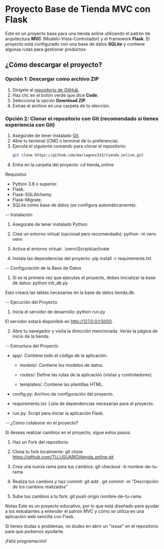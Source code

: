 # Proyecto Base de Tienda MVC con Flask

Este es un proyecto base para una tienda online utilizando el patrón de arquitectura **MVC** (Modelo-Vista-Controlador) y el framework **Flask**. El proyecto está configurado con una base de datos **SQLite** y contiene algunas rutas para gestionar productos.

## ¿Cómo descargar el proyecto?

### Opción 1: Descargar como archivo ZIP
1. Dirígete al [repositorio de GitHub](https://github.com/mariagnes333/tienda_online).
2. Haz clic en el botón verde que dice **Code**.
3. Selecciona la opción **Download ZIP**.
4. Extrae el archivo en una carpeta de tu elección.

### Opción 2: Clonar el repositorio con Git (recomendado si tienes experiencia con Git)
1. Asegúrate de tener instalado [Git](https://git-scm.com/).
2. Abre tu terminal (CMD o terminal de tu preferencia).
3. Ejecuta el siguiente comando para clonar el repositorio:
   ```bash
   git clone https://github.com/mariagnes333/tienda_online.git
4. Entra en la carpeta del proyecto:
	cd tienda_online

Requisitos

* Python 3.8 o superior.
* Flask.
* Flask-SQLAlchemy.
* Flask-Migrate.
* SQLite como base de datos (se configura automáticamente).

-- Instalación

1. Asegúrate de tener instalado Python.
2. Crea un entorno virtual (opcional pero recomendado):
	python -m venv venv

3. Activa el entorno virtual:
	.\venv\Scripts\activate

4. Instala las dependencias del proyecto:
	pip install -r requirements.txt

-- Configuración de la Base de Datos
1. Si es la primera vez que ejecutas el proyecto, debes inicializar la base de datos:
	python init_db.py

Esto creará las tablas necesarias en la base de datos tienda.db.

-- Ejecución del Proyecto
1. Inicia el servidor de desarrollo:
				python run.py

El servidor estará disponible en http://127.0.0.1:5000.

2. Abre tu navegador y visita la dirección mencionada. Verás la página de inicio de la tienda.

-- Estructura del Proyecto

* app/: Contiene todo el código de la aplicación.

	* models/: Contiene los modelos de datos.

	* routes/: Define las rutas de la aplicación (vistas y 	controladores).

	* templates/: Contiene las plantillas HTML.

* config.py: Archivo de configuración del proyecto.

* requirements.txt: Lista de dependencias necesarias para el proyecto.

* run.py: Script para iniciar la aplicación Flask.

-- ¿Cómo colaborar en el proyecto?

Si deseas realizar cambios en el proyecto, sigue estos pasos:

1. Haz un Fork del repositorio.

2. Clona tu fork localmente:
		git clone https://github.com/TU_USUARIO/tienda_online.git

3. Crea una nueva rama para tus cambios:
	git checkout -b nombre-de-tu-rama

4. Realiza tus cambios y haz commit:
	git add .
	git commit -m "Descripción de los cambios realizados"

5. Sube tus cambios a tu fork:
	git push origin nombre-de-tu-rama

Notas
Este es un proyecto educativo, por lo que está diseñado para ayudar a los estudiantes a entender el patrón MVC y cómo se utiliza en una aplicación web sencilla con Flask.

Si tienes dudas o problemas, no dudes en abrir un "issue" en el repositorio para que podamos ayudarte.

¡Feliz programación!



